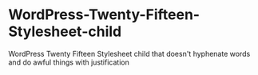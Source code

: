# WordPress-Twenty-Fifteen-Stylesheet-child
WordPress Twenty Fifteen Stylesheet child that doesn't hyphenate words and do awful things with justification
